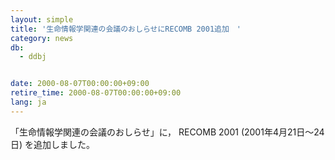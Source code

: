 ```yaml
---
layout: simple
title: '生命情報学関連の会議のおしらせにRECOMB 2001追加　'
category: news
db:
  - ddbj


date: 2000-08-07T00:00:00+09:00
retire_time: 2000-08-07T00:00:00+09:00
lang: ja
---
```


「生命情報学関連の会議のおしらせ」に， RECOMB 2001 (2001年4月21日～24日) を追加しました。
